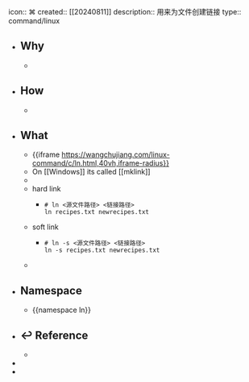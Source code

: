 icon:: ⌘
created:: [[20240811]]
description:: 用来为文件创建链接
type:: command/linux

- ## Why
  -
- ## How
  -
- ## What
  - {{iframe https://wangchujiang.com/linux-command/c/ln.html,40vh,iframe-radius}}
  - On [[Windows]] its called [[mklink]]
  -
  - hard link
    - ```shell
      # ln <源文件路径> <链接路径>
      ln recipes.txt newrecipes.txt
      ```
  - soft link
    - ```shell
      # ln -s <源文件路径> <链接路径>
      ln -s recipes.txt newrecipes.txt
      ```
  -
- ## Namespace
  - {{namespace ln}}
- ## ↩ Reference
  -
-
-
